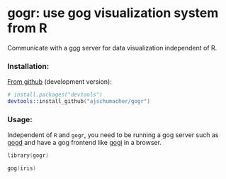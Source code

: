 # gogr: use gog visualization system from R

Communicate with a [gog](https://github.com/ajschumacher/gog) server for data visualization independent of R.


### Installation:

[From github](https://github.com/ajschumacher/gogr) (development version):

```s
# install.packages("devtools")
devtools::install_github("ajschumacher/gogr")
```


### Usage:

Independent of `R` and `gogr`, you need to be running a gog server such as [gogd](https://github.com/ajschumacher/gogd) and have a gog frontend like [gogi](https://github.com/ajschumacher/gogi) in a browser.

```s
library(gogr)

gog(iris)
```
